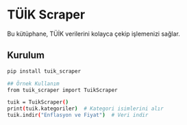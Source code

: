 # TÜİK Scraper

Bu kütüphane, TÜİK verilerini kolayca çekip işlemenizi sağlar.

## Kurulum
```bash
pip install tuik_scraper

## Örnek Kullanım
from tuik_scraper import TuikScraper

tuik = TuikScraper()
print(tuik.kategoriler)  # Kategori isimlerini alır
tuik.indir("Enflasyon ve Fiyat")  # Veri indir
